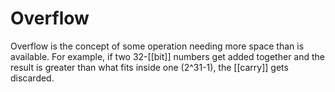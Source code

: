 # Overflow
Overflow is the concept of some operation needing more space than is available. For example, if two 32-[[bit]] numbers get added together and the result is greater than what fits inside one (2^31-1), the [[carry]] gets discarded.